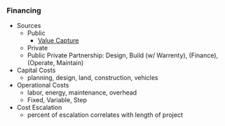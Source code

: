 ### Financing
* Sources
  * Public
    * [Value Capture](https://en.wikipedia.org/wiki/Value_capture) 
  * Private
  * Public Private Partnership: Design, Build (w/ Warrenty), (Finance), (Operate, Maintain)
* Capital Costs
  * planning, design, land, construction, vehicles
* Operational Costs
  * labor, energy, maintenance, overhead
  * Fixed, Variable, Step
* Cost Escalation
  * percent of escalation correlates with length of project
